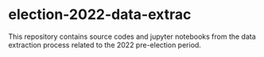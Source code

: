 # election-2022-data-extrac
This repository contains source codes and jupyter notebooks from the data extraction process related to the 2022 pre-election period.
